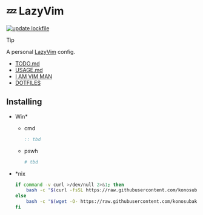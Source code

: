 # 💤 LazyVim

[![update lockfile](https://github.com/konosubakonoakua/lazyvim.conf/actions/workflows/update_lock.yml/badge.svg)](https://github.com/konosubakonoakua/lazyvim.conf/actions/workflows/update_lock.yml)

> [!TIP]
> 
> A personal [LazyVim](https://github.com/LazyVim/LazyVim) config.
> 
> - [TODO.md](./docs/TODO.md)
> - [USAGE.md](./docs/USAGE.md)
> - [I AM VIM MAN](https://github.com/konosubakonoakua/vimer/blob/main/README.md)
> - [DOTFILES](https://github.com/konosubakonoakua/.dotfiles/blob/main/README.md)


## Installing
- Win*
  - cmd

    ```bat
    :: tbd
    ```

  - pswh

    ```powershell
    # tbd
    ```

- *nix

    ```bash
    if command -v curl >/dev/null 2>&1; then
        bash -c "$(curl -fsSL https://raw.githubusercontent.com/konosubakonoakua/lazyvim.conf/main/scripts/install.sh)"
    else
        bash -c "$(wget -O- https://raw.githubusercontent.com/konosubakonoakua/lazyvim.conf/main/scripts/install.sh)"
    fi
    ```

